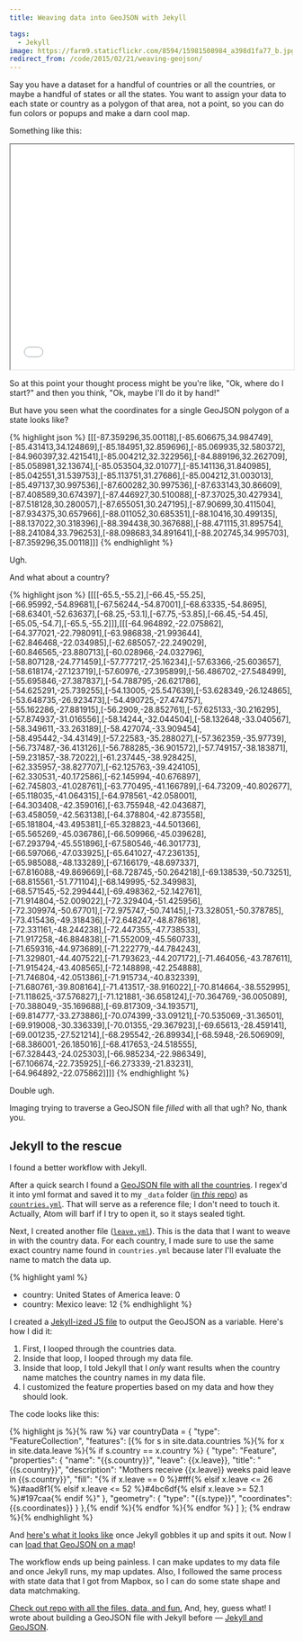 ```yaml
---
title: Weaving data into GeoJSON with Jekyll

tags:
  - Jekyll
image: https://farm9.staticflickr.com/8594/15981508984_a398d1fa77_b.jpg
redirect_from: /code/2015/02/21/weaving-geojson/
---
```


Say you have a dataset for a handful of countries or all the countries, or maybe a handful of states or all the states. You want to assign your data to each state or country as a polygon of that area, not a point, so you can do fun colors or popups and make a darn cool map.

Something like this:

<div class="photos">
<iframe src="{{site.url}}/geojson-weaver/" width="100%" height='400px'></iframe>
</div>

So at this point your thought process might be you're like, "Ok, where do I start?" and then you think, "Ok, maybe I'll do it by hand!"

But have you seen what the coordinates for a single GeoJSON polygon of a state looks like?

{% highlight json %}
[[[-87.359296,35.00118],[-85.606675,34.984749],[-85.431413,34.124869],[-85.184951,32.859696],[-85.069935,32.580372],[-84.960397,32.421541],[-85.004212,32.322956],[-84.889196,32.262709],[-85.058981,32.13674],[-85.053504,32.01077],[-85.141136,31.840985],[-85.042551,31.539753],[-85.113751,31.27686],[-85.004212,31.003013],[-85.497137,30.997536],[-87.600282,30.997536],[-87.633143,30.86609],[-87.408589,30.674397],[-87.446927,30.510088],[-87.37025,30.427934],[-87.518128,30.280057],[-87.655051,30.247195],[-87.90699,30.411504],[-87.934375,30.657966],[-88.011052,30.685351],[-88.10416,30.499135],[-88.137022,30.318396],[-88.394438,30.367688],[-88.471115,31.895754],[-88.241084,33.796253],[-88.098683,34.891641],[-88.202745,34.995703],[-87.359296,35.00118]]]
{% endhighlight %}

Ugh.

And what about a country?

{% highlight json %}
[[[[-65.5,-55.2],[-66.45,-55.25],[-66.95992,-54.89681],[-67.56244,-54.87001],[-68.63335,-54.8695],[-68.63401,-52.63637],[-68.25,-53.1],[-67.75,-53.85],[-66.45,-54.45],[-65.05,-54.7],[-65.5,-55.2]]],[[[-64.964892,-22.075862],[-64.377021,-22.798091],[-63.986838,-21.993644],[-62.846468,-22.034985],[-62.685057,-22.249029],[-60.846565,-23.880713],[-60.028966,-24.032796],[-58.807128,-24.771459],[-57.777217,-25.16234],[-57.63366,-25.603657],[-58.618174,-27.123719],[-57.60976,-27.395899],[-56.486702,-27.548499],[-55.695846,-27.387837],[-54.788795,-26.621786],[-54.625291,-25.739255],[-54.13005,-25.547639],[-53.628349,-26.124865],[-53.648735,-26.923473],[-54.490725,-27.474757],[-55.162286,-27.881915],[-56.2909,-28.852761],[-57.625133,-30.216295],[-57.874937,-31.016556],[-58.14244,-32.044504],[-58.132648,-33.040567],[-58.349611,-33.263189],[-58.427074,-33.909454],[-58.495442,-34.43149],[-57.22583,-35.288027],[-57.362359,-35.97739],[-56.737487,-36.413126],[-56.788285,-36.901572],[-57.749157,-38.183871],[-59.231857,-38.72022],[-61.237445,-38.928425],[-62.335957,-38.827707],[-62.125763,-39.424105],[-62.330531,-40.172586],[-62.145994,-40.676897],[-62.745803,-41.028761],[-63.770495,-41.166789],[-64.73209,-40.802677],[-65.118035,-41.064315],[-64.978561,-42.058001],[-64.303408,-42.359016],[-63.755948,-42.043687],[-63.458059,-42.563138],[-64.378804,-42.873558],[-65.181804,-43.495381],[-65.328823,-44.501366],[-65.565269,-45.036786],[-66.509966,-45.039628],[-67.293794,-45.551896],[-67.580546,-46.301773],[-66.597066,-47.033925],[-65.641027,-47.236135],[-65.985088,-48.133289],[-67.166179,-48.697337],[-67.816088,-49.869669],[-68.728745,-50.264218],[-69.138539,-50.73251],[-68.815561,-51.771104],[-68.149995,-52.349983],[-68.571545,-52.299444],[-69.498362,-52.142761],[-71.914804,-52.009022],[-72.329404,-51.425956],[-72.309974,-50.67701],[-72.975747,-50.74145],[-73.328051,-50.378785],[-73.415436,-49.318436],[-72.648247,-48.878618],[-72.331161,-48.244238],[-72.447355,-47.738533],[-71.917258,-46.884838],[-71.552009,-45.560733],[-71.659316,-44.973689],[-71.222779,-44.784243],[-71.329801,-44.407522],[-71.793623,-44.207172],[-71.464056,-43.787611],[-71.915424,-43.408565],[-72.148898,-42.254888],[-71.746804,-42.051386],[-71.915734,-40.832339],[-71.680761,-39.808164],[-71.413517,-38.916022],[-70.814664,-38.552995],[-71.118625,-37.576827],[-71.121881,-36.658124],[-70.364769,-36.005089],[-70.388049,-35.169688],[-69.817309,-34.193571],[-69.814777,-33.273886],[-70.074399,-33.09121],[-70.535069,-31.36501],[-69.919008,-30.336339],[-70.01355,-29.367923],[-69.65613,-28.459141],[-69.001235,-27.521214],[-68.295542,-26.89934],[-68.5948,-26.506909],[-68.386001,-26.185016],[-68.417653,-24.518555],[-67.328443,-24.025303],[-66.985234,-22.986349],[-67.106674,-22.735925],[-66.273339,-21.83231],[-64.964892,-22.075862]]]]
{% endhighlight %}

Double ugh.

Imaging trying to traverse a GeoJSON file _filled_ with all that ugh? No, thank you.

## Jekyll to the rescue

I found a better workflow with Jekyll.

After a quick search I found a [GeoJSON file with all the countries](https://github.com/johan/world.geo.json). I regex'd it into yml format and saved it to my `_data` folder ([in _this_ repo](https://github.com/katydecorah/geojson-weaver)) as [`countries.yml`](https://github.com/katydecorah/geojson-weaver/blob/gh-pages/_data/countries.yml). That will serve as a reference file; I don't need to touch it. Actually, Atom will barf if I try to open it, so it stays sealed tight.

Next, I created another file ([`leave.yml`](https://github.com/katydecorah/geojson-weaver/blob/gh-pages/_data/leave.yml)). This is the data that I want to weave in with the country data. For each country, I made sure to use the same exact country name found in `countries.yml` because later I'll evaluate the name to match the data up.

{% highlight yaml %}

- country: United States of America
  leave: 0
- country: Mexico
  leave: 12
  {% endhighlight %}

I created a [Jekyll-ized JS file](https://github.com/katydecorah/geojson-weaver/blob/gh-pages/country-data.js) to output the GeoJSON as a variable. Here's how I did it:

1. First, I looped through the countries data.
2. Inside that loop, I looped through my data file.
3. Inside that loop, I told Jekyll that I _only_ want results when the country name matches the country names in my data file.
4. I customized the feature properties based on my data and how they should look.

The code looks like this:

{% highlight js %}{% raw %}
var countryData = {
"type": "FeatureCollection",
"features": [{% for s in site.data.countries %}{% for x in site.data.leave %}{% if s.country == x.country %}
{
"type": "Feature",
"properties": {
"name": "{{s.country}}",
"leave": {{x.leave}},
"title": "{{s.country}}",
"description": "Mothers receive {{x.leave}} weeks paid leave in {{s.country}}",
"fill": "{% if x.leave == 0 %}#fff{% elsif x.leave <= 26 %}#aad8f1{% elsif x.leave <= 52 %}#4bc6df{% elsif x.leave >= 52.1 %}#197caa{% endif %}"
},
"geometry": {
"type": "{{s.type}}",
"coordinates": {{s.coordinates}}
}
},{% endif %}{% endfor %}{% endfor %}
]
};
{% endraw %}{% endhighlight %}

And [here's what it looks like]({{site.url}}/geojson-weaver/country-data.js) once Jekyll gobbles it up and spits it out. Now I can [load that GeoJSON on a map]({{site.url}}/geojson-weaver/)!

The workflow ends up being painless. I can make updates to my data file and once Jekyll runs, my map updates. Also, I followed the same process with state data that I got from Mapbox, so I can do some state shape and data matchmaking.

[Check out repo with all the files, data, and fun.](https://github.com/katydecorah/geojson-weaver) And, hey, guess what! I wrote about building a GeoJSON file with Jekyll before &mdash; [Jekyll and GeoJSON](/code/2014/11/03/jekyll-geojson/).
